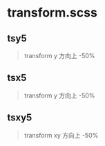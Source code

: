 # transform.scss

## tsy5
> transform y 方向上 -50%

## tsx5
> transform y 方向上 -50%

## tsxy5
> transform xy 方向上 -50%
